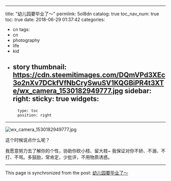 
---
title: "幼儿园要毕业了～"
permlink: 5ol8dn
catalog: true
toc_nav_num: true
toc: true
date: 2018-06-29 01:37:42
categories:
- cn
tags:
- cn
- photography
- life
- kid
- story
thumbnail: https://cdn.steemitimages.com/DQmVPd3XEc3o2nXv7DCkfVfNbCrySwuSV1KQGBiPR4t3XTe/wx_camera_1530182949777.jpg
sidebar:
    right:
        sticky: true
widgets:
    -
        type: toc
        position: right
---


![wx_camera_1530182949777.jpg](https://cdn.steemitimages.com/DQmVPd3XEc3o2nXv7DCkfVfNbCrySwuSV1KQGBiPR4t3XTe/wx_camera_1530182949777.jpg)

这个时候说点什么呢？

我愿意努力去了解你的个性，协助你砍小枝、留大枝~
我保证对你不娇、不溺、不打、不骂。多鼓励，常肯定，少批评，不用物质诱惑。

- - -

This page is synchronized from the post: [幼儿园要毕业了～](https://steemit.com/@andrewma/5ol8dn)
